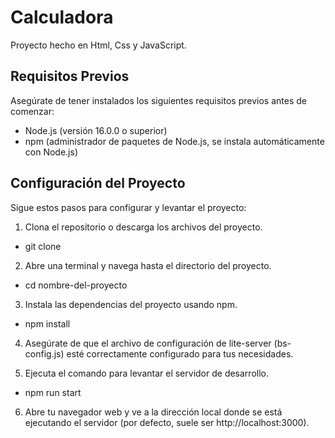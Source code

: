 # Calculadora

Proyecto hecho en Html, Css y JavaScript.

## Requisitos Previos

Asegúrate de tener instalados los siguientes requisitos previos antes de comenzar:
- Node.js (versión 16.0.0 o superior)
- npm (administrador de paquetes de Node.js, se instala automáticamente con Node.js)

## Configuración del Proyecto

Sigue estos pasos para configurar y levantar el proyecto:

1. Clona el repositorio o descarga los archivos del proyecto.
- git clone <URL del repositorio>

2. Abre una terminal y navega hasta el directorio del proyecto.
- cd nombre-del-proyecto

3. Instala las dependencias del proyecto usando npm.
- npm install

4. Asegúrate de que el archivo de configuración de lite-server (bs-config.js) esté correctamente configurado para tus necesidades.

5. Ejecuta el comando para levantar el servidor de desarrollo.
- npm run start

6. Abre tu navegador web y ve a la dirección local donde se está ejecutando el servidor (por defecto, suele ser http://localhost:3000).
 